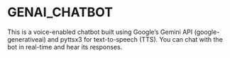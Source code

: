 # GENAI_CHATBOT
This is a voice-enabled chatbot built using Google’s Gemini API (google-generativeai) and pyttsx3 for text-to-speech (TTS). You can chat with the bot in real-time and hear its responses.
